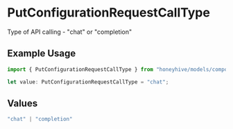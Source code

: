 # PutConfigurationRequestCallType

Type of API calling - "chat" or "completion"

## Example Usage

```typescript
import { PutConfigurationRequestCallType } from "honeyhive/models/components";

let value: PutConfigurationRequestCallType = "chat";
```

## Values

```typescript
"chat" | "completion"
```